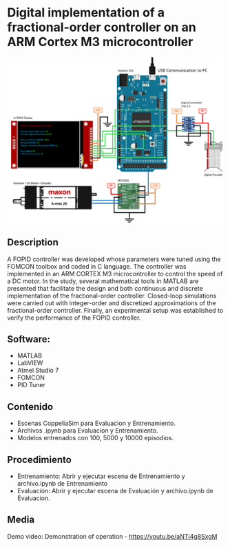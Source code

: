 
<h1> Digital implementation of a fractional-order controller on an ARM Cortex M3 microcontroller </h1>

![Zona de trabajo](https://github.com/RogerSgo/FOPIDuC/blob/main/Screenshot%202024-07-21%20170346.png)
<h2> Description </h2>

A FOPID controller was developed whose parameters were tuned using the FOMCON toolbox and coded in C language. The controller was implemented in an ARM CORTEX M3 microcontroller to control the speed of a DC motor. In the study, several mathematical tools in MATLAB are presented that facilitate the design and both continuous and discrete implementation of the fractional-order controller. Closed-loop simulations were carried out with integer-order and discretized approximations of the fractional-order controller. Finally, an experimental setup was established to verify the performance of the FOPID controller.
<h2> Software: </h2>

- MATLAB
- LabVIEW
- Atmel Studio 7
- FOMCON
- PID Tuner
<h2> Contenido </h2>

- Escenas CoppeliaSim para Evaluacion y Entrenamiento.
- Archivos .ipynb para Evaluacion y Entrenamiento.
- Modelos entrenados con 100, 5000 y 10000 episodios.
<h2> Procedimiento </h2>

- Entrenamiento: Abrir y ejecutar escena de Entrenamiento y archivo.ipynb de Entrenamiento
- Evaluación: Abrir y ejecutar escena de Evaluación y archivo.ipynb de Evaluacion.
<h2> Media </h2>

Demo video: Demonstration of operation - https://youtu.be/aNTi4g8SxgM
